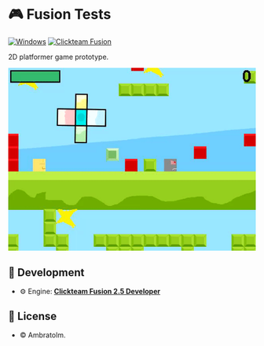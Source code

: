 # 🎮 Fusion Tests

[![Windows](https://img.shields.io/badge/Windows-blue?logo=windows)](https://github.com/topics/windows)
[![Clickteam Fusion](https://img.shields.io/badge/Clickteam%20Fusion-2.5-blue?logo=cplusplus)](https://github.com/topics/clickteam-fusion)

2D platformer game prototype.

![Screenshot](./screenshot.gif?raw=true)

## 🚀 Development
- ⚙️ Engine: [**Clickteam Fusion 2.5 Developer**](https://www.clickteam.com/clickteam-fusion-2-5-developer)

## 📄 License
- &copy; Ambratolm.